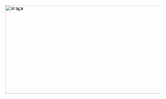 <img width="794" height="288" alt="image" src="https://github.com/user-attachments/assets/af735358-517e-4715-a8d1-4899cd049365" />  


